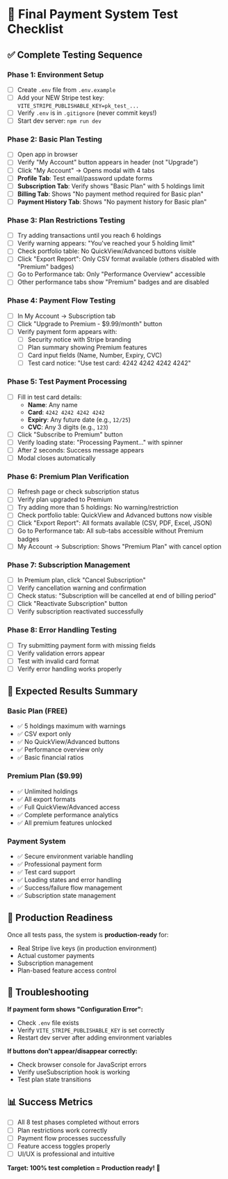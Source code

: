 # 🎯 Final Payment System Test Checklist

## ✅ Complete Testing Sequence

### **Phase 1: Environment Setup**
- [ ] Create `.env` file from `.env.example`
- [ ] Add your NEW Stripe test key: `VITE_STRIPE_PUBLISHABLE_KEY=pk_test_...`
- [ ] Verify `.env` is in `.gitignore` (never commit keys!)
- [ ] Start dev server: `npm run dev`

### **Phase 2: Basic Plan Testing**
- [ ] Open app in browser
- [ ] Verify "My Account" button appears in header (not "Upgrade")
- [ ] Click "My Account" → Opens modal with 4 tabs
- [ ] **Profile Tab**: Test email/password update forms
- [ ] **Subscription Tab**: Verify shows "Basic Plan" with 5 holdings limit
- [ ] **Billing Tab**: Shows "No payment method required for Basic plan"
- [ ] **Payment History Tab**: Shows "No payment history for Basic plan"

### **Phase 3: Plan Restrictions Testing**
- [ ] Try adding transactions until you reach 6 holdings
- [ ] Verify warning appears: "You've reached your 5 holding limit"
- [ ] Check portfolio table: No QuickView/Advanced buttons visible
- [ ] Click "Export Report": Only CSV format available (others disabled with "Premium" badges)
- [ ] Go to Performance tab: Only "Performance Overview" accessible
- [ ] Other performance tabs show "Premium" badges and are disabled

### **Phase 4: Payment Flow Testing**
- [ ] In My Account → Subscription tab
- [ ] Click "Upgrade to Premium - $9.99/month" button
- [ ] Verify payment form appears with:
  - [ ] Security notice with Stripe branding
  - [ ] Plan summary showing Premium features
  - [ ] Card input fields (Name, Number, Expiry, CVC)
  - [ ] Test card notice: "Use test card: 4242 4242 4242 4242"

### **Phase 5: Test Payment Processing**
- [ ] Fill in test card details:
  - **Name**: Any name
  - **Card**: `4242 4242 4242 4242`
  - **Expiry**: Any future date (e.g., `12/25`)
  - **CVC**: Any 3 digits (e.g., `123`)
- [ ] Click "Subscribe to Premium" button
- [ ] Verify loading state: "Processing Payment..." with spinner
- [ ] After 2 seconds: Success message appears
- [ ] Modal closes automatically

### **Phase 6: Premium Plan Verification**
- [ ] Refresh page or check subscription status
- [ ] Verify plan upgraded to Premium
- [ ] Try adding more than 5 holdings: No warning/restriction
- [ ] Check portfolio table: QuickView and Advanced buttons now visible
- [ ] Click "Export Report": All formats available (CSV, PDF, Excel, JSON)
- [ ] Go to Performance tab: All sub-tabs accessible without Premium badges
- [ ] My Account → Subscription: Shows "Premium Plan" with cancel option

### **Phase 7: Subscription Management**
- [ ] In Premium plan, click "Cancel Subscription"
- [ ] Verify cancellation warning and confirmation
- [ ] Check status: "Subscription will be cancelled at end of billing period"
- [ ] Click "Reactivate Subscription" button
- [ ] Verify subscription reactivated successfully

### **Phase 8: Error Handling Testing**
- [ ] Try submitting payment form with missing fields
- [ ] Verify validation errors appear
- [ ] Test with invalid card format
- [ ] Verify error handling works properly

## 🎯 Expected Results Summary

### **Basic Plan (FREE)**
- ✅ 5 holdings maximum with warnings
- ✅ CSV export only
- ✅ No QuickView/Advanced buttons
- ✅ Performance overview only
- ✅ Basic financial ratios

### **Premium Plan ($9.99)**
- ✅ Unlimited holdings
- ✅ All export formats
- ✅ Full QuickView/Advanced access
- ✅ Complete performance analytics
- ✅ All premium features unlocked

### **Payment System**
- ✅ Secure environment variable handling
- ✅ Professional payment form
- ✅ Test card support
- ✅ Loading states and error handling
- ✅ Success/failure flow management
- ✅ Subscription state management

## 🚀 Production Readiness

Once all tests pass, the system is **production-ready** for:
- Real Stripe live keys (in production environment)
- Actual customer payments
- Subscription management
- Plan-based feature access control

## 🔧 Troubleshooting

**If payment form shows "Configuration Error":**
- Check `.env` file exists
- Verify `VITE_STRIPE_PUBLISHABLE_KEY` is set correctly
- Restart dev server after adding environment variables

**If buttons don't appear/disappear correctly:**
- Check browser console for JavaScript errors
- Verify useSubscription hook is working
- Test plan state transitions

## 📊 Success Metrics

- [ ] All 8 test phases completed without errors
- [ ] Plan restrictions work correctly
- [ ] Payment flow processes successfully
- [ ] Feature access toggles properly
- [ ] UI/UX is professional and intuitive

**Target: 100% test completion = Production ready! 🎉**